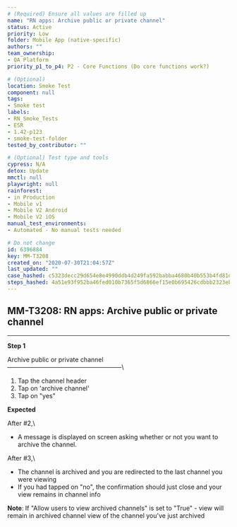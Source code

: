 ```yaml
---
# (Required) Ensure all values are filled up
name: "RN apps: Archive public or private channel"
status: Active
priority: Low
folder: Mobile App (native-specific)
authors: ""
team_ownership: 
- QA Platform
priority_p1_to_p4: P2 - Core Functions (Do core functions work?)

# (Optional)
location: Smoke Test
component: null
tags: 
- Smoke test
labels: 
- RN_Smoke_Tests
- ESR
- 1.42-p123
- smoke-test-folder
tested_by_contributor: ""

# (Optional) Test type and tools
cypress: N/A
detox: Update
mmctl: null
playwright: null
rainforest: 
- in Production
- Mobile v1
- Mobile V2 Android
- Mobile V2 iOS
manual_test_environments: 
- Automated - No manual tests needed

# Do not change
id: 6396884
key: MM-T3208
created_on: "2020-07-30T21:04:57Z"
last_updated: ""
case_hashed: c5323decc29d654e8e4990ddb4d249fa592babba4680b40b553b4fd81d195fd62da7b1d97aa6c54a360c5dc40544dc14
steps_hashed: 4a51e93f952ba46fed010b7365f5d6866ef15e0b695426cdbbb2323ebbb64ffa2a90700baa62307b011177ad84e84004
---
```


<!-- (Auto-generated) Based on frontmatter's "key" and "name" -->

## MM-T3208: RN apps: Archive public or private channel

---

**Step 1**

Archive public or private channel\
–––––––––––––––––––––––––––––––––––––\\

1. Tap the channel header
2. Tap on 'archive channel'
3. Tap on "yes"

**Expected**

After #2,\\

- A message is displayed on screen asking whether or not you want to archive the channel.

After #3,\\

- The channel is archived and you are redirected to the last channel you were viewing
- If you had tapped on "no", the confirmation should just close and your view remains in channel info

**Note**: If "Allow users to view archived channels" is set to "True" - view will remain in archived channel view of the channel you've just archived
